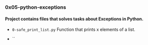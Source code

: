 ### 0x05-python-exceptions

#### Project contains files that solves tasks about __Exceptions__ in Python.

* `0-safe_print_list.py` Function that prints x elements of a list.

* ``
